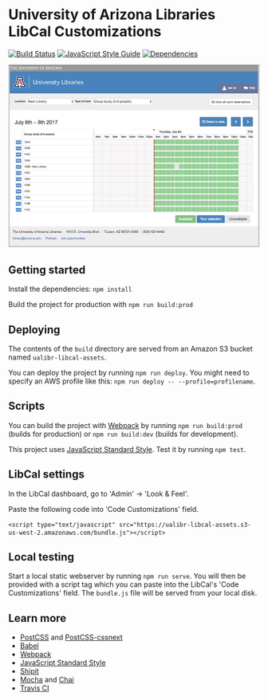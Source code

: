 # University of Arizona Libraries LibCal Customizations

[![Build Status](https://travis-ci.org/ualibraries/ual-libcal.svg?branch=master)](https://travis-ci.org/ualibraries/ual-libcal)
[![JavaScript Style Guide](https://img.shields.io/badge/code_style-standard-brightgreen.svg)](https://standardjs.com)
[![Dependencies](https://david-dm.org/ualibraries/ual-libcal.svg)](https://david-dm.org/ualibraries/ual-libcal)

![Screenshot](screenshot.png)

## Getting started

Install the dependencies: `npm install`

Build the project for production with `npm run build:prod`

## Deploying

The contents of the `build` directory are served from an Amazon S3 bucket named `ualibr-libcal-assets`.

You can deploy the project by running `npm run deploy`. You might need to specify an AWS profile
like this: `npm run deploy -- --profile=profilename`.

## Scripts

You can build the project with [Webpack](https://webpack.github.io/) by running
`npm run build:prod` (builds for production) or `npm run build:dev` (builds for development).

This project uses [JavaScript Standard Style](https://standardjs.com/).
Test it by running `npm test`.

## LibCal settings

In the LibCal dashboard, go to 'Admin' -> 'Look & Feel'.

Paste the following code into 'Code Customizations' field.

```
<script type="text/javascript" src="https://ualibr-libcal-assets.s3-us-west-2.amazonaws.com/bundle.js"></script>
```

## Local testing

Start a local static webserver by running `npm run serve`. You will then be provided
with a script tag which you can paste into the LibCal's 'Code Customizations' field.
The `bundle.js` file will be served from your local disk.

## Learn more

* [PostCSS](http://postcss.org/) and [PostCSS-cssnext](http://cssnext.io/)
* [Babel](https://babeljs.io/)
* [Webpack](https://webpack.js.org/)
* [JavaScript Standard Style](https://standardjs.com/)
* [Shipit](https://github.com/shipitjs/shipit)
* [Mocha](https://mochajs.org/) and [Chai](http://chaijs.com/)
* [Travis CI](https://travis-ci.org/)
